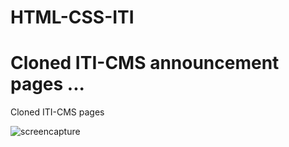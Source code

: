 # HTML-CSS-ITI

Cloned ITI-CMS announcement pages ...
=======
Cloned ITI-CMS pages

![screencapture](https://user-images.githubusercontent.com/87530801/169651758-ed8fd402-ef47-44f2-8630-47655a4582d5.png)


